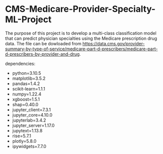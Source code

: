 # CMS-Medicare-Provider-Specialty-ML-Project

The purpose of this project is to develop a multi-class classification model that can predict physician specialties using the Medicare prescription drug data. The file can be dowloaded from https://data.cms.gov/provider-summary-by-type-of-service/medicare-part-d-prescribers/medicare-part-d-prescribers-by-provider-and-drug.


dependencies:
- python=3.10.5
- matplotlib=3.5.2
- pandas=1.4.2
- scikit-learn=1.1.1
- numpy=1.22.4
- xgboost=1.5.1
- shap=0.40.0
- jupyter_client=7.3.1
- jupyter_core=4.10.0
- jupyterlab=3.4.2
- jupyter_server=1.17.0
- jupytext=1.13.8
- rise=5.7.1
- plotly=5.8.0
- ipywidgets=7.7.0
